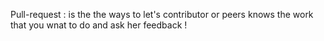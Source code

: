 Pull-request : is the the ways to let's contributor or peers knows the work that you wnat  to do and ask her feedback !
